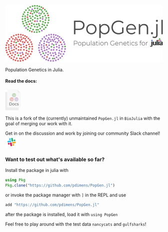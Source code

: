 ![PopGen.jl](logo.png)

Population Genetics in Julia.
#### Read the docs:
[![alt text](docs.png)](https://pdimens.github.io/PopGen.jl/) 

This is a fork of the (currently) unmaintained `PopGen.jl` in `BioJulia` with the goal of merging our work with it. 

Get in on the discussion and work by joining our community Slack channel! [![alt text](slack.png)](https://pdimens.github.io/PopGen.jl/community/)

### Want to test out what's available so far?
Install the package in julia with
```julia
using Pkg
Pkg.clone("https://github.com/pdimens/PopGen.jl")
```

or invoke the package manager with `]` in the REPL and use
```julia
add "https://github.com/pdimens/PopGen.jl"
```
after the package is installed, load it with `using PopGen`

Feel free to play around with the test data `nancycats` and `gulfsharks`!
